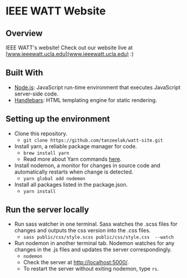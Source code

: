 # IEEE WATT Website

## Overview
IEEE WATT's website!
Check out our website live at [www.ieeewatt.ucla.edu](www.ieeewatt.ucla.edu) :) 

## Built With
- [Node.js](https://nodejs.org/en/): JavaScript run-time environment that executes JavaScript server-side code.
- [Handlebars](https://handlebarsjs.com/): HTML templating engine for static rendering.

## Setting up the environment
- Clone this repository.
  - `git clone https://github.com/tanzeelak/watt-site.git`
- Install yarn, a reliable package manager for code. 
  - `brew install yarn`
  - Read more about Yarn commands [here](https://yarnpkg.com/lang/en/docs/cli/global/).
- Install nodemon, a monitor for changes in source code and automatically restarts when change is detected. 
  - `yarn global add nodemon`
- Install all packages listed in the package.json.
  - `yarn install`

## Run the server locally
- Run sass watcher in one terminal. Sass watches the .scss files for changes and outputs the css version into the .css files. 
  - `sass public/css/style.scss public/css/style.css  --watch`
- Run nodemon in another terminal tab. Nodemon watches for any changes in the .js files and updates the server correspondingly.
  - `nodemon`
  - Check the server at [http://localhost:5000/](localhost:5000).
  - To restart the server without exiting nodemon, type  `rs`. 

